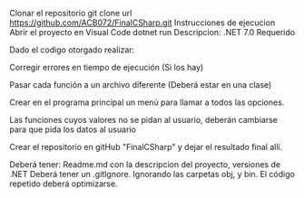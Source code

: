 Clonar el repositorio
git clone url https://github.com/ACB072/FinalCSharp.git
Instrucciones de ejecucion
Abrir el proyecto en Visual Code
dotnet run
Descripcion:
.NET 7.0 Requerido

Dado el codigo otorgado realizar:

Corregir errores en tiempo de ejecución (Si los hay)

Pasar cada función a un archivo diferente (Deberá estar en una clase)

Crear en el programa principal un menú para llamar a todos las opciones.

Las funciones cuyos valores no se pidan al usuario, deberán cambiarse para que pida los datos al usuario

Crear el repositorio en gitHub "FinalCSharp" y dejar el resultado final allí.

Deberá tener: Readme.md con la descripcion del proyecto, versiones de .NET
Deberá tener un .gitIgnore. Ignorando las carpetas obj, y bin.
El código repetido deberá optimizarse.

